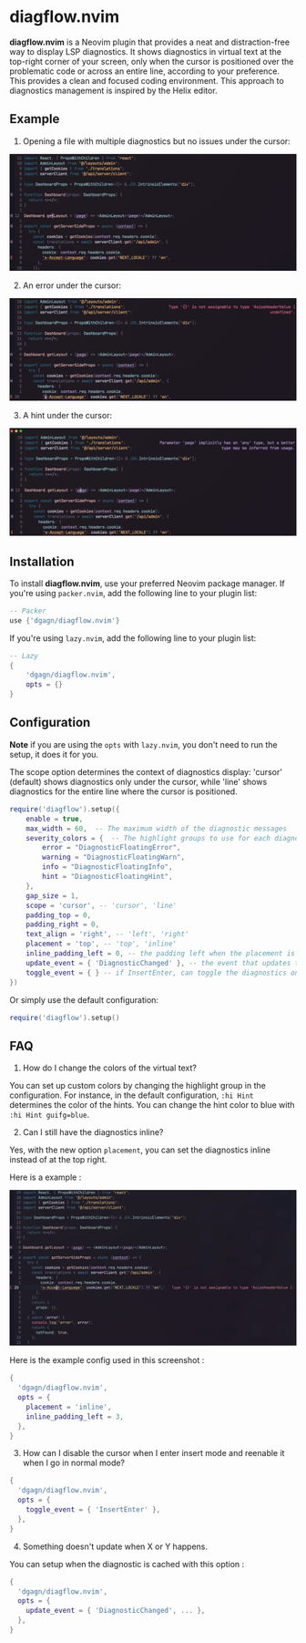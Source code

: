 # diagflow.nvim

**diagflow.nvim** is a Neovim plugin that provides a neat and distraction-free way to display LSP diagnostics. It shows diagnostics in virtual text at the top-right corner of your screen, only when the cursor is positioned over the problematic code or across an entire line, according to your preference. This provides a clean and focused coding environment. This approach to diagnostics management is inspired by the Helix editor.

## Example

1. Opening a file with multiple diagnostics but no issues under the cursor:

![nothing](./images/nothing.png)

2. An error under the cursor:

![error](./images/error.png)

3. A hint under the cursor:

![hint](./images/hint.png)

## Installation

To install **diagflow.nvim**, use your preferred Neovim package manager. If you're using `packer.nvim`, add the following line to your plugin list:

```lua
-- Packer
use {'dgagn/diagflow.nvim'}
```

If you're using `lazy.nvim`, add the following line to your plugin list:

```lua
-- Lazy
{
    'dgagn/diagflow.nvim',
    opts = {}
}
```

## Configuration

**Note** if you are using the `opts` with `lazy.nvim`, you don't need to run the setup, it does it for you.

The scope option determines the context of diagnostics display: 'cursor' (default) shows diagnostics only under the cursor, while 'line' shows diagnostics for the entire line where the cursor is positioned.

```lua
require('diagflow').setup({
    enable = true,
    max_width = 60,  -- The maximum width of the diagnostic messages
    severity_colors = {  -- The highlight groups to use for each diagnostic severity level
        error = "DiagnosticFloatingError",
        warning = "DiagnosticFloatingWarn",
        info = "DiagnosticFloatingInfo",
        hint = "DiagnosticFloatingHint",
    },
    gap_size = 1,
    scope = 'cursor', -- 'cursor', 'line'
    padding_top = 0,
    padding_right = 0,
    text_align = 'right', -- 'left', 'right'
    placement = 'top', -- 'top', 'inline'
    inline_padding_left = 0, -- the padding left when the placement is inline
    update_event = { 'DiagnosticChanged' }, -- the event that updates the diagnostics cache
    toggle_event = { } -- if InsertEnter, can toggle the diagnostics on inserts
})
```

Or simply use the default configuration:

```lua
require('diagflow').setup()
```

## FAQ

1. How do I change the colors of the virtual text?

You can set up custom colors by changing the highlight group in the configuration. For instance, in the default configuration, `:hi Hint` determines the color of the hints. You can change the hint color to blue with `:hi Hint guifg=blue`.

2. Can I still have the diagnostics inline?

Yes, with the new option `placement`, you can set the diagnostics inline instead of at
the top right.

Here is a example :

![inline](./images/inline.png)

Here is the example config used in this screenshot :

```lua
{
  'dgagn/diagflow.nvim',
  opts = {
    placement = 'inline',
    inline_padding_left = 3,
  },
}
```

3. How can I disable the cursor when I enter insert mode and reenable it when I go in normal mode?

```lua
{
  'dgagn/diagflow.nvim',
  opts = {
    toggle_event = { 'InsertEnter' },
  },
}
```

4. Something doesn't update when X or Y happens.

You can setup when the diagnostic is cached with this option :

```lua
{
  'dgagn/diagflow.nvim',
  opts = {
    update_event = { 'DiagnosticChanged', ... },
  },
}
```


